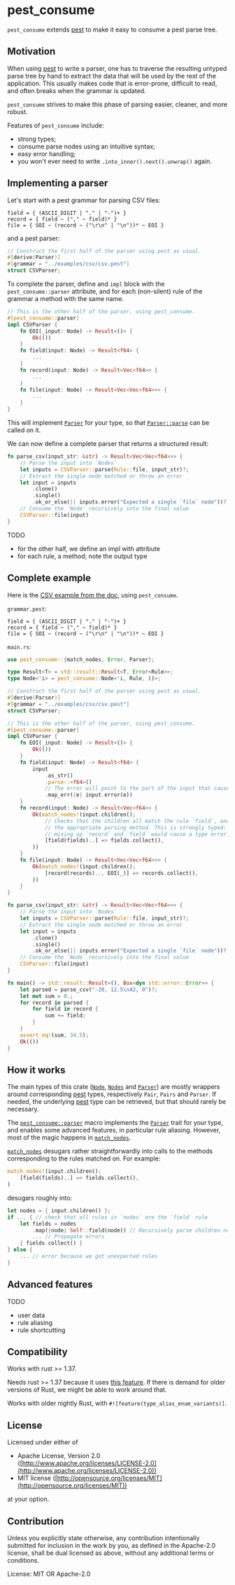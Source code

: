# pest_consume

`pest_consume` extends [pest] to make it easy to consume a pest parse tree.

## Motivation

When using [pest] to write a parser, one has to traverse the resulting untyped parse tree
by hand to extract the data that will be used by the rest of the application.
This usually makes code that is error-prone, difficult to read, and often breaks when the grammar is updated.

`pest_consume` strives to make this phase of parsing easier, cleaner, and more robust.

Features of `pest_consume` include:
- strong types;
- consume parse nodes using an intuitive syntax;
- easy error handling;
- you won't ever need to write `.into_inner().next().unwrap()` again.

## Implementing a parser

Let's start with a pest grammar for parsing CSV files:

```
field = { (ASCII_DIGIT | "." | "-")+ }
record = { field ~ ("," ~ field)* }
file = { SOI ~ (record ~ ("\r\n" | "\n"))* ~ EOI }
```

and a pest parser:

```rust
// Construct the first half of the parser using pest as usual.
#[derive(Parser)]
#[grammar = "../examples/csv/csv.pest"]
struct CSVParser;
```

To complete the parser, define and `impl` block with the `pest_consume::parser` attribute,
and for each (non-silent) rule of the grammar a method with the same name.

```rust
// This is the other half of the parser, using pest_consume.
#[pest_consume::parser]
impl CSVParser {
    fn EOI(_input: Node) -> Result<()> {
        Ok(())
    }
    fn field(input: Node) -> Result<f64> {
        ...
    }
    fn record(input: Node) -> Result<Vec<f64>> {
        ...
    }
    fn file(input: Node) -> Result<Vec<Vec<f64>>> {
        ...
    }
}
```

This will implement [`Parser`] for your type, so that [`Parser::parse`] can be called on it.

We can now define a complete parser that returns a structured result:
```rust
fn parse_csv(input_str: &str) -> Result<Vec<Vec<f64>>> {
    // Parse the input into `Nodes`
    let inputs = CSVParser::parse(Rule::file, input_str)?;
    // Extract the single node matched or throw an error
    let input = inputs
        .clone()
        .single()
        .ok_or_else(|| inputs.error("Expected a single `file` node"))?;
    // Consume the `Node` recursively into the final value
    CSVParser::file(input)
}
```

TODO

- for the other half, we define an impl with attribute
- for each rule, a method; note the output type



## Complete example

Here is the [CSV example from the doc](https://pest.rs/book/examples/csv.html),
using `pest_consume`.

`grammar.pest`:
```
field = { (ASCII_DIGIT | "." | "-")+ }
record = { field ~ ("," ~ field)* }
file = { SOI ~ (record ~ ("\r\n" | "\n"))* ~ EOI }
```

`main.rs`:
```rust
use pest_consume::{match_nodes, Error, Parser};

type Result<T> = std::result::Result<T, Error<Rule>>;
type Node<'i> = pest_consume::Node<'i, Rule, ()>;

// Construct the first half of the parser using pest as usual.
#[derive(Parser)]
#[grammar = "../examples/csv/csv.pest"]
struct CSVParser;

// This is the other half of the parser, using pest_consume.
#[pest_consume::parser]
impl CSVParser {
    fn EOI(_input: Node) -> Result<()> {
        Ok(())
    }
    fn field(input: Node) -> Result<f64> {
        input
            .as_str()
            .parse::<f64>()
            // The error will point to the part of the input that caused it
            .map_err(|e| input.error(e))
    }
    fn record(input: Node) -> Result<Vec<f64>> {
        Ok(match_nodes!(input.children();
            // Checks that the children all match the rule `field`, and applies
            // the appropriate parsing method. This is strongly typed: for example
            // mixing up `record` and `field` would cause a type error.
            [field(fields)..] => fields.collect(),
        ))
    }
    fn file(input: Node) -> Result<Vec<Vec<f64>>> {
        Ok(match_nodes!(input.children();
            [record(records).., EOI(_)] => records.collect(),
        ))
    }
}

fn parse_csv(input_str: &str) -> Result<Vec<Vec<f64>>> {
    // Parse the input into `Nodes`
    let inputs = CSVParser::parse(Rule::file, input_str)?;
    // Extract the single node matched or throw an error
    let input = inputs
        .clone()
        .single()
        .ok_or_else(|| inputs.error("Expected a single `file` node"))?;
    // Consume the `Node` recursively into the final value
    CSVParser::file(input)
}

fn main() -> std::result::Result<(), Box<dyn std::error::Error>> {
    let parsed = parse_csv("-20, 12.5\n42, 0")?;
    let mut sum = 0.;
    for record in parsed {
        for field in record {
            sum += field;
        }
    }
    assert_eq!(sum, 34.5);
    Ok(())
}
```

## How it works

The main types of this crate ([`Node`], [`Nodes`] and [`Parser`]) are mostly wrappers around
corresponding [pest] types, respectively `Pair`, `Pairs` and `Parser`.
If needed, the underlying [pest] type can be retrieved, but that should rarely be necessary.

The [`pest_consume::parser`][`parser`] macro implements the [`Parser`] trait for your type, and enables
some advanced features, in particular rule aliasing.
However, most of the magic happens in [`match_nodes`].

[`match_nodes`] desugars rather straightforwardly into calls to the methods corresponding to
the rules matched on.
For example:
```rust
match_nodes!(input.children();
    [field(fields)..] => fields.collect(),
)
```
desugars roughly into:
```rust
let nodes = { input.children() };
if ... { // check that all rules in `nodes` are the `field` rule
    let fields = nodes
        .map(|node| Self::field(node)) // Recursively parse children nodes
        ... // Propagate errors
    { fields.collect() }
} else {
    ... // error because we got unexpected rules
}
```

## Advanced features

TODO

- user data
- rule aliasing
- rule shortcutting

## Compatibility

Works with rust >= 1.37.

Needs rust >= 1.37 because it uses
[this feature](https://blog.rust-lang.org/2019/08/15/Rust-1.37.0.html#referring-to-enum-variants-through-type-aliases).
If there is demand for older versions of Rust, we might be able to work around that.

Works with older nightly Rust, with `#![feature(type_alias_enum_variants)]`.

## License

Licensed under either of

 * Apache License, Version 2.0 ([http://www.apache.org/licenses/LICENSE-2.0](http://www.apache.org/licenses/LICENSE-2.0))
 * MIT license ([http://opensource.org/licenses/MIT](http://opensource.org/licenses/MIT))

at your option.

## Contribution

Unless you explicitly state otherwise, any contribution intentionally submitted
for inclusion in the work by you, as defined in the Apache-2.0 license, shall be
dual licensed as above, without any additional terms or conditions.

[`parser`]: https://docs.rs/pest_consume_macros/1.0.0/pest_consume_macros/attr.parser.html
[`match_nodes`]: macro.match_nodes.html
[`Nodes`]: struct.Nodes.html
[`Node`]: struct.Node.html
[`Parser`]: trait.Parser.html
[`Parser::parse`]: trait.Parser.html#method.parse
[pest]: https://pest.rs

License: MIT OR Apache-2.0
